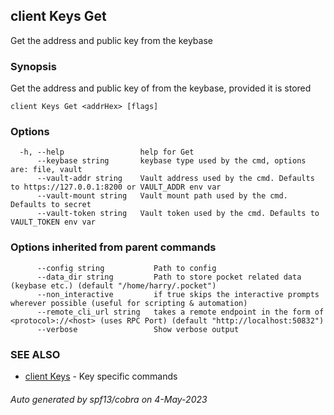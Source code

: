 ## client Keys Get

Get the address and public key from the keybase

### Synopsis

Get the address and public key of <addrHex> from the keybase, provided it is stored

```
client Keys Get <addrHex> [flags]
```

### Options

```
  -h, --help                 help for Get
      --keybase string       keybase type used by the cmd, options are: file, vault
      --vault-addr string    Vault address used by the cmd. Defaults to https://127.0.0.1:8200 or VAULT_ADDR env var
      --vault-mount string   Vault mount path used by the cmd. Defaults to secret
      --vault-token string   Vault token used by the cmd. Defaults to VAULT_TOKEN env var
```

### Options inherited from parent commands

```
      --config string           Path to config
      --data_dir string         Path to store pocket related data (keybase etc.) (default "/home/harry/.pocket")
      --non_interactive         if true skips the interactive prompts wherever possible (useful for scripting & automation)
      --remote_cli_url string   takes a remote endpoint in the form of <protocol>://<host> (uses RPC Port) (default "http://localhost:50832")
      --verbose                 Show verbose output
```

### SEE ALSO

* [client Keys](client_Keys.md)	 - Key specific commands

###### Auto generated by spf13/cobra on 4-May-2023
